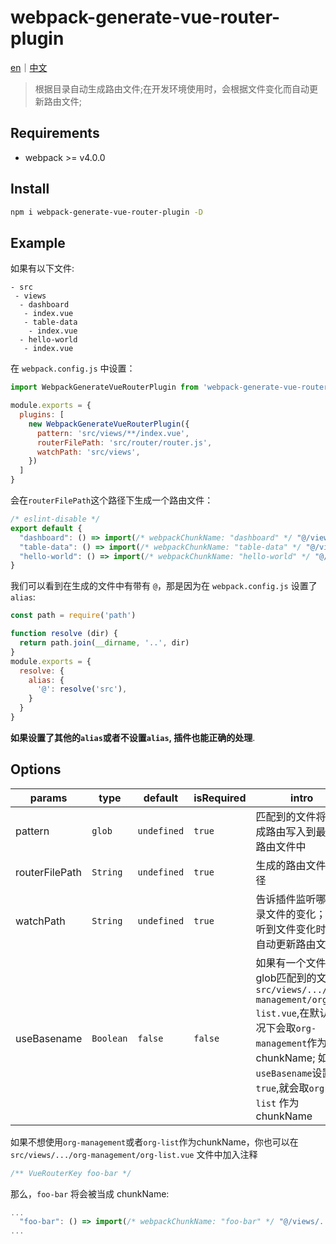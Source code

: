 # webpack-generate-vue-router-plugin

[en](https://github.com/TonyXiang/webpack-generate-vue-router-plugin/blob/main/README.md)｜[中文](https://github.com/TonyXiang/webpack-generate-vue-router-plugin/blob/main/README_zh_cn.md)

> 根据目录自动生成路由文件;在开发环境使用时，会根据文件变化而自动更新路由文件;

## Requirements
- webpack >= v4.0.0

## Install
```bash
npm i webpack-generate-vue-router-plugin -D
```

## Example
如果有以下文件:
```
- src
 - views
  - dashboard
   - index.vue
   - table-data
    - index.vue
  - hello-world
   - index.vue
```

在 `webpack.config.js` 中设置：
```js
import WebpackGenerateVueRouterPlugin from 'webpack-generate-vue-router-plugin'

module.exports = {
  plugins: [
    new WebpackGenerateVueRouterPlugin({
      pattern: 'src/views/**/index.vue',
      routerFilePath: 'src/router/router.js',
      watchPath: 'src/views',
    })
  ]
}
```

会在`routerFilePath`这个路径下生成一个路由文件：
```js
/* eslint-disable */
export default {
  "dashboard": () => import(/* webpackChunkName: "dashboard" */ "@/views/dashboard/index.vue"),
  "table-data": () => import(/* webpackChunkName: "table-data" */ "@/views/dashboard/table-data/index.vue"),
  "hello-world": () => import(/* webpackChunkName: "hello-world" */ "@/views/hello-world/index.vue")
}
```

我们可以看到在生成的文件中有带有 `@`，那是因为在 `webpack.config.js` 设置了 `alias`:
```js
const path = require('path')

function resolve (dir) {
  return path.join(__dirname, '..', dir)
}
module.exports = {
  resolve: {
    alias: {
      '@': resolve('src'),
    }
  }
}
```

**如果设置了其他的`alias`或者不设置`alias`, 插件也能正确的处理**.

## Options

| params | type | default | isRequired | intro |
| - | - | - | - | - |
| pattern | `glob` | `undefined` | `true` | 匹配到的文件将被当成路由写入到最终的路由文件中 |
| routerFilePath | `String` | `undefined` | `true` | 生成的路由文件的路径 |
| watchPath | `String` | `undefined` | `true` | 告诉插件监听哪个目录文件的变化；当监听到文件变化时，会自动更新路由文件 |
| useBasename | `Boolean` | `false` | `false` | 如果有一个文件通过glob匹配到的文件 `src/views/.../org-management/org-list.vue`,在默认情况下会取`org-management`作为chunkName; 如果把`useBasename`设置为`true`,就会取`org-list` 作为 chunkName |

如果不想使用`org-management`或者`org-list`作为chunkName，你也可以在`src/views/.../org-management/org-list.vue` 文件中加入注释

```js
/** VueRouterKey foo-bar */
```

那么，`foo-bar` 将会被当成 chunkName:

```js
...
  "foo-bar": () => import(/* webpackChunkName: "foo-bar" */ "@/views/.../org-management/org-list.vue"),
...
```


